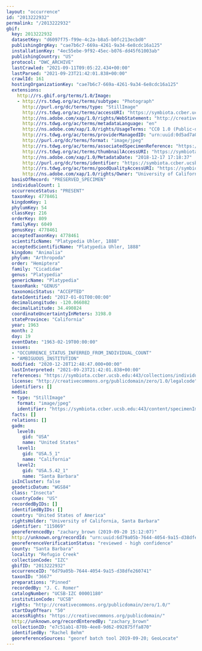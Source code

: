 ```yaml
---
layout: "occurrence"
id: "2013222932"
permalink: "/2013222932"
gbif:
  key: 2013222932
  datasetKey: "d6097f75-f99e-4c2a-b8a5-b0fc213ecbd0"
  publishingOrgKey: "cae7b6c7-669a-4261-9a34-6e8cdc16a125"
  installationKey: "4ec55ebe-9f92-45ec-b076-dd45f61003ab"
  publishingCountry: "US"
  protocol: "DWC_ARCHIVE"
  lastCrawled: "2021-09-11T09:05:22.434+00:00"
  lastParsed: "2021-09-23T21:42:01.838+00:00"
  crawlId: 161
  hostingOrganizationKey: "cae7b6c7-669a-4261-9a34-6e8cdc16a125"
  extensions:
    http://rs.gbif.org/terms/1.0/Image:
    - http://rs.tdwg.org/ac/terms/subtype: "Photograph"
      http://purl.org/dc/terms/type: "StillImage"
      http://rs.tdwg.org/ac/terms/accessURI: "https://symbiota.ccber.ucsb.edu:443/content/specimenImages/UCSB_IZC/UCSB-IZC00001/UCSB-IZC_00001180_lg.jpg"
      http://ns.adobe.com/xap/1.0/rights/WebStatement: "http://creativecommons.org/publicdomain/zero/1.0/"
      http://rs.tdwg.org/ac/terms/metadataLanguage: "en"
      http://ns.adobe.com/xap/1.0/rights/UsageTerms: "CC0 1.0 (Public-domain)"
      http://rs.tdwg.org/ac/terms/providerManagedID: "urn:uuid:0d5ad7a0-e788-45cf-806f-e9e691512c56"
      http://purl.org/dc/terms/format: "image/jpeg"
      http://rs.tdwg.org/ac/terms/associatedSpecimenReference: "https://symbiota.ccber.ucsb.edu:443/collections/individual/index.php?occid=115069"
      http://rs.tdwg.org/ac/terms/thumbnailAccessURI: "https://symbiota.ccber.ucsb.edu:443/content/specimenImages/UCSB_IZC/UCSB-IZC00001/UCSB-IZC_00001180_tn.jpg"
      http://ns.adobe.com/xap/1.0/MetadataDate: "2018-12-17 17:18:37"
      http://purl.org/dc/terms/identifier: "https://symbiota.ccber.ucsb.edu:443/content/specimenImages/UCSB_IZC/UCSB-IZC00001/UCSB-IZC_00001180_lg.jpg"
      http://rs.tdwg.org/ac/terms/goodQualityAccessURI: "https://symbiota.ccber.ucsb.edu:443/content/specimenImages/UCSB_IZC/UCSB-IZC00001/UCSB-IZC_00001180.jpg"
      http://ns.adobe.com/xap/1.0/rights/Owner: "University of California, Santa Barbara"
  basisOfRecord: "PRESERVED_SPECIMEN"
  individualCount: 1
  occurrenceStatus: "PRESENT"
  taxonKey: 4778461
  kingdomKey: 1
  phylumKey: 54
  classKey: 216
  orderKey: 809
  familyKey: 6049
  genusKey: 4778461
  acceptedTaxonKey: 4778461
  scientificName: "Platypedia Uhler, 1888"
  acceptedScientificName: "Platypedia Uhler, 1888"
  kingdom: "Animalia"
  phylum: "Arthropoda"
  order: "Hemiptera"
  family: "Cicadidae"
  genus: "Platypedia"
  genericName: "Platypedia"
  taxonRank: "GENUS"
  taxonomicStatus: "ACCEPTED"
  dateIdentified: "2017-01-01T00:00:00"
  decimalLongitude: -120.066082
  decimalLatitude: 34.490824
  coordinateUncertaintyInMeters: 3198.0
  stateProvince: "California"
  year: 1963
  month: 2
  day: 19
  eventDate: "1963-02-19T00:00:00"
  issues:
  - "OCCURRENCE_STATUS_INFERRED_FROM_INDIVIDUAL_COUNT"
  - "AMBIGUOUS_INSTITUTION"
  modified: "2020-12-28T12:48:47.000+00:00"
  lastInterpreted: "2021-09-23T21:42:01.838+00:00"
  references: "https://symbiota.ccber.ucsb.edu:443/collections/individual/index.php?occid=115069"
  license: "http://creativecommons.org/publicdomain/zero/1.0/legalcode"
  identifiers: []
  media:
  - type: "StillImage"
    format: "image/jpeg"
    identifier: "https://symbiota.ccber.ucsb.edu:443/content/specimenImages/UCSB_IZC/UCSB-IZC00001/UCSB-IZC_00001180_lg.jpg"
  facts: []
  relations: []
  gadm:
    level0:
      gid: "USA"
      name: "United States"
    level1:
      gid: "USA.5_1"
      name: "California"
    level2:
      gid: "USA.5.42_1"
      name: "Santa Barbara"
  isInCluster: false
  geodeticDatum: "WGS84"
  class: "Insecta"
  countryCode: "US"
  recordedByIDs: []
  identifiedByIDs: []
  country: "United States of America"
  rightsHolder: "University of California, Santa Barbara"
  identifier: "115069"
  georeferencedBy: "zachary_brown (2019-09-20 15:12:07)"
  http://unknown.org/recordId: "urn:uuid:6d79a05b-7644-4054-9a15-d38dfe260741"
  georeferenceVerificationStatus: "reviewed - high confidence"
  county: "Santa Barbara"
  locality: "Refugio Creek"
  collectionCode: "IZC"
  gbifID: "2013222932"
  occurrenceID: "6d79a05b-7644-4054-9a15-d38dfe260741"
  taxonID: "3667"
  preparations: "Pinned"
  recordedBy: "J. C. Romer"
  catalogNumber: "UCSB-IZC 00001180"
  institutionCode: "UCSB"
  rights: "http://creativecommons.org/publicdomain/zero/1.0/"
  startDayOfYear: "50"
  accessRights: "https://creativecommons.org/publicdomain/"
  http://unknown.org/recordEnteredBy: "zachary_brown"
  collectionID: "e7c51ab1-870b-4ee8-9d62-092875ffa870"
  identifiedBy: "Rachel Behm"
  georeferenceSources: "georef batch tool 2019-09-20; GeoLocate"
---
```

